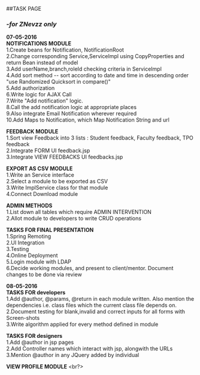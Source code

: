 ##TASK PAGE
### *-for ZNevzz only*

**07-05-2016**
<br/>
**NOTIFICATIONS MODULE**
<br/>
1.Create beans for Notification, NotificationRoot
<br/>
2.Change corresponding Service,ServiceImpl using CopyProperties and return Bean instead of model
<br/>
3.Add userName,branch,roleId checking criteria in ServiceImpl
<br/>
4.Add sort method -- sort according to date and time in descending order "use Randomized Quicksort in compare()"
<br/>
5.Add authorization
<br/>
6.Write logic for AJAX Call
<br/>
7.Write "Add notification" logic.
<br/>
8.Call the add notification logic at appropriate places
<br/>
9.Also integrate Email Notification wherever required
<br/>
10.Add Maps to Notification, which Map Notification String and url
<br/>

**FEEDBACK MODULE**
<br/>
1.Sort view Feedback into 3 lists : Student feedback, Faculty feedback, TPO feedback
<br/>
2.Integrate FORM UI feedback.jsp
<br/>
3.Integrate VIEW FEEDBACKS UI feedbacks.jsp
<br/>


**EXPORT AS CSV MODULE**
<br/>
1.Write an Service interface
<br/>
2.Select a module to be exported as CSV
<br/>
3.Write ImplService class for that module
<br/>
4.Connect Download module
<br/>

**ADMIN METHODS**
<br/>
1.List down all tables which require ADMIN INTERVENTION
<br/>
2.Allot module to developers to write CRUD operations
<br/>

**TASKS FOR FINAL PRESENTATION**
<br/>
1.Spring Remoting
<br/>
2.UI Integration
<br/>
3.Testing
<br/>
4.Online Deployment
<br/>
5.Login module with LDAP
<br/>
6.Decide working modules, and present to client/mentor. Document changes to be done via review
<br/>

**08-05-2016**
<br/>
**TASKS FOR developers**
<br/>
1.Add @author, @params, @return in each module written. Also mention the dependencies i.e. class files which the current class file depends on.
<br/>
2.Document testing for blank,invalid and correct inputs for all forms with Screen-shots
<br/>
3.Write algorithm applied for every method defined in module
<br/>


**TASKS FOR designers**
<br/>
1.Add @author in jsp pages
<br/>
2.Add Controller names which interact with jsp, alongwith the URLs
<br/>
3.Mention @author in any JQuery added by individual
<br/>

**VIEW PROFILE MODULE**
<br?>
